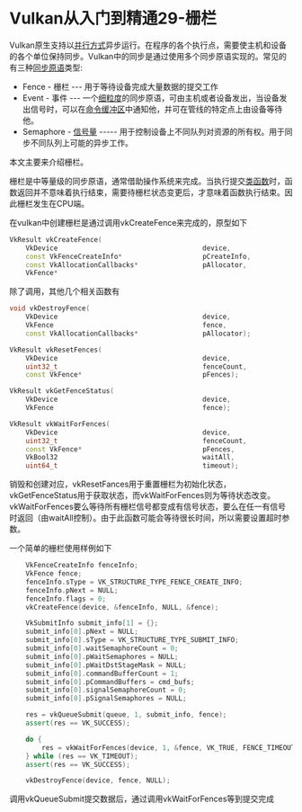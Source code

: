 # Vulkan从入门到精通29-栅栏

Vulkan原生支持以[并行方式](https://zhida.zhihu.com/search?content_id=190349580&content_type=Article&match_order=1&q=并行方式&zhida_source=entity)异步运行。在程序的各个执行点，需要使主机和设备的各个单位保持同步。Vulkan中的同步是通过使用多个同步原语实现的。常见的有三种[同步原语](https://zhida.zhihu.com/search?content_id=190349580&content_type=Article&match_order=2&q=同步原语&zhida_source=entity)类型:

- Fence - 栅栏 --- 用于等待设备完成大量数据的提交工作
- Event - 事件 --- 一个[细粒度](https://zhida.zhihu.com/search?content_id=190349580&content_type=Article&match_order=1&q=细粒度&zhida_source=entity)的同步原语，可由主机或者设备发出，当设备发出信号时，可以在[命令缓冲区](https://zhida.zhihu.com/search?content_id=190349580&content_type=Article&match_order=1&q=命令缓冲区&zhida_source=entity)中通知他，并可在管线的特定点上由设备等待他。
- Semaphore - [信号量](https://zhida.zhihu.com/search?content_id=190349580&content_type=Article&match_order=1&q=信号量&zhida_source=entity) ----- 用于控制设备上不同队列对资源的所有权。用于同步不同队列上可能的异步工作。

本文主要来介绍栅栏。

栅栏是中等量级的同步原语，通常借助操作系统来完成。当执行提交[类函数](https://zhida.zhihu.com/search?content_id=190349580&content_type=Article&match_order=1&q=类函数&zhida_source=entity)时，函数返回并不意味着执行结束，需要待栅栏状态变更后，才意味着函数执行结束。因此栅栏发生在CPU端。

在vulkan中创建栅栏是通过调用vkCreateFence来完成的，原型如下

```cpp
VkResult vkCreateFence(
    VkDevice                                    device,
    const VkFenceCreateInfo*                    pCreateInfo,
    const VkAllocationCallbacks*                pAllocator,
    VkFence*  
```

除了调用，其他几个相关函数有

```cpp
void vkDestroyFence(
    VkDevice                                    device,
    VkFence                                     fence,
    const VkAllocationCallbacks*                pAllocator);

VkResult vkResetFences(
    VkDevice                                    device,
    uint32_t                                    fenceCount,
    const VkFence*                              pFences);

VkResult vkGetFenceStatus(
    VkDevice                                    device,
    VkFence                                     fence);

VkResult vkWaitForFences(
    VkDevice                                    device,
    uint32_t                                    fenceCount,
    const VkFence*                              pFences,
    VkBool32                                    waitAll,
    uint64_t                                    timeout);
```

销毁和创建对应，vkResetFances用于重置栅栏为初始化状态，vkGetFenceStatus用于获取状态，而vkWaitForFences则为等待状态改变。vkWaitForFences要么等待所有栅栏信号都变成有信号状态，要么在任一有信号时返回（由waitAll控制）。由于此函数可能会等待很长时间，所以需要设置超时参数。

一个简单的栅栏使用样例如下

```cpp
    VkFenceCreateInfo fenceInfo;
    VkFence fence;
    fenceInfo.sType = VK_STRUCTURE_TYPE_FENCE_CREATE_INFO;
    fenceInfo.pNext = NULL;
    fenceInfo.flags = 0;
    vkCreateFence(device, &fenceInfo, NULL, &fence);

    VkSubmitInfo submit_info[1] = {};
    submit_info[0].pNext = NULL;
    submit_info[0].sType = VK_STRUCTURE_TYPE_SUBMIT_INFO;
    submit_info[0].waitSemaphoreCount = 0;
    submit_info[0].pWaitSemaphores = NULL;
    submit_info[0].pWaitDstStageMask = NULL;
    submit_info[0].commandBufferCount = 1;
    submit_info[0].pCommandBuffers = cmd_bufs;
    submit_info[0].signalSemaphoreCount = 0;
    submit_info[0].pSignalSemaphores = NULL;

    res = vkQueueSubmit(queue, 1, submit_info, fence);
    assert(res == VK_SUCCESS);

    do {
        res = vkWaitForFences(device, 1, &fence, VK_TRUE, FENCE_TIMEOUT);
    } while (res == VK_TIMEOUT);
    assert(res == VK_SUCCESS);

    vkDestroyFence(device, fence, NULL);
```

调用vkQueueSubmit提交数据后，通过调用vkWaitForFences等到提交完成